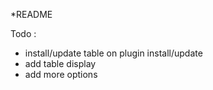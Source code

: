 *README


Todo :
- install/update table on plugin install/update
- add table display
- add more options